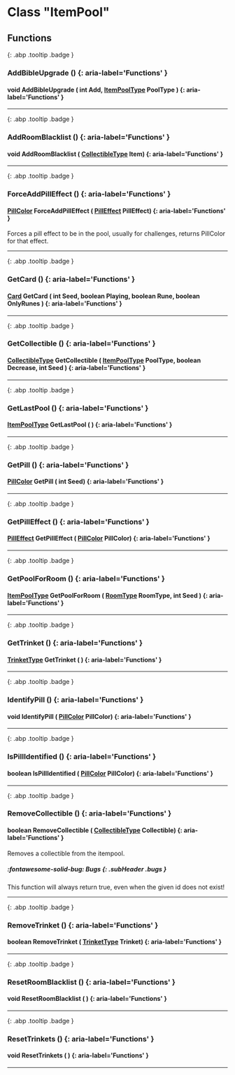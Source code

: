 # Class "ItemPool"
## Functions
[ ](#){: .abp .tooltip .badge }
### AddBibleUpgrade () {: aria-label='Functions' }
#### void AddBibleUpgrade ( int Add, [ItemPoolType](../enums/ItemPoolType) PoolType )  {: aria-label='Functions' }

___ 
[ ](#){: .abp .tooltip .badge }
### AddRoomBlacklist () {: aria-label='Functions' }
#### void AddRoomBlacklist ( [CollectibleType](../enums/CollectibleType) Item)  {: aria-label='Functions' }

___ 
[ ](#){: .abp .tooltip .badge }
### ForceAddPillEffect () {: aria-label='Functions' }
#### [PillColor](../enums/PillColor) ForceAddPillEffect ( [PillEffect](../ItemConfig_PillEffect) PillEffect)  {: aria-label='Functions' }
Forces a pill effect to be in the pool, usually for challenges, returns PillColor for that effect. 
___ 
[ ](#){: .abp .tooltip .badge }
### GetCard () {: aria-label='Functions' }
#### [Card](../ItemConfig_Card) GetCard ( int Seed, boolean Playing, boolean Rune, boolean OnlyRunes )  {: aria-label='Functions' }

___ 
[ ](#){: .abp .tooltip .badge }
### GetCollectible () {: aria-label='Functions' }
#### [CollectibleType](../enums/CollectibleType) GetCollectible ( [ItemPoolType](../enums/ItemPoolType) PoolType, boolean Decrease, int Seed )  {: aria-label='Functions' }

___ 
[ ](#){: .abp .tooltip .badge }
### GetLastPool () {: aria-label='Functions' }
#### [ItemPoolType](../enums/ItemPoolType) GetLastPool ( )  {: aria-label='Functions' }

___ 
[ ](#){: .abp .tooltip .badge }
### GetPill () {: aria-label='Functions' }
#### [PillColor](../enums/PillColor) GetPill ( int Seed)  {: aria-label='Functions' }

___ 
[ ](#){: .abp .tooltip .badge }
### GetPillEffect () {: aria-label='Functions' }
#### [PillEffect](../ItemConfig_PillEffect) GetPillEffect ( [PillColor](../enums/PillColor) PillColor)  {: aria-label='Functions' }

___ 
[ ](#){: .abp .tooltip .badge }
### GetPoolForRoom () {: aria-label='Functions' }
#### [ItemPoolType](../enums/ItemPoolType) GetPoolForRoom ( [RoomType](../enums/RoomType) RoomType, int Seed )  {: aria-label='Functions' }

___ 
[ ](#){: .abp .tooltip .badge }
### GetTrinket () {: aria-label='Functions' }
#### [TrinketType](../enums/TrinketType) GetTrinket ( )  {: aria-label='Functions' }

___ 
[ ](#){: .abp .tooltip .badge }
### IdentifyPill () {: aria-label='Functions' }
#### void IdentifyPill ( [PillColor](../enums/PillColor) PillColor)  {: aria-label='Functions' }

___ 
[ ](#){: .abp .tooltip .badge }
### IsPillIdentified () {: aria-label='Functions' }
#### boolean IsPillIdentified ( [PillColor](../enums/PillColor) PillColor)  {: aria-label='Functions' }

___ 
[ ](#){: .abp .tooltip .badge }
### RemoveCollectible () {: aria-label='Functions' }
#### boolean RemoveCollectible ( [CollectibleType](../enums/CollectibleType) Collectible)  {: aria-label='Functions' }
Removes a collectible from the itempool.
##### :fontawesome-solid-bug: Bugs {: .subHeader .bugs }
This function will always return true, even when the given id does not exist!
___ 
[ ](#){: .abp .tooltip .badge }
### RemoveTrinket () {: aria-label='Functions' }
#### boolean RemoveTrinket ( [TrinketType](../enums/TrinketType) Trinket)  {: aria-label='Functions' }

___ 
[ ](#){: .abp .tooltip .badge }
### ResetRoomBlacklist () {: aria-label='Functions' }
#### void ResetRoomBlacklist ( )  {: aria-label='Functions' }

___ 
[ ](#){: .abp .tooltip .badge }
### ResetTrinkets () {: aria-label='Functions' }
#### void ResetTrinkets ( )  {: aria-label='Functions' }

___ 

